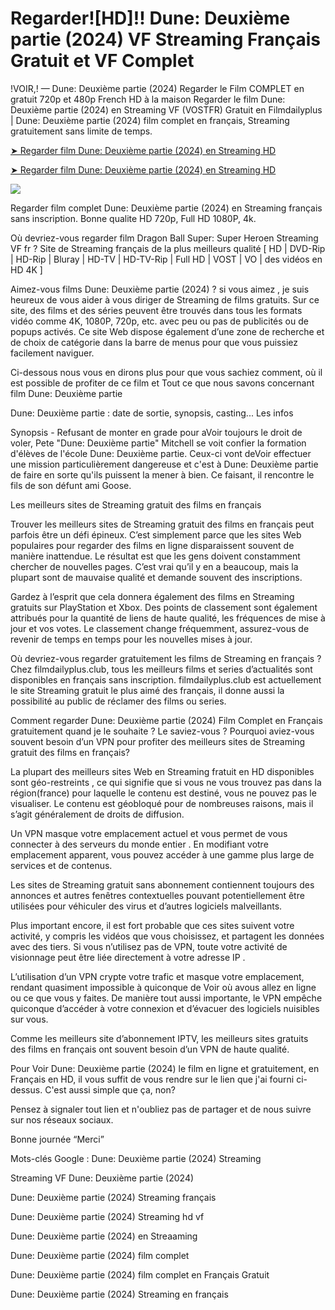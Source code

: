 # Regarder![HD]!! Dune: Deuxième partie (2024) VF Streaming Français Gratuit et VF Complet

!VOIR,! — Dune: Deuxième partie (2024) Regarder le Film COMPLET en gratuit 720p et 480p French HD à la maison Regarder le film Dune: Deuxième partie (2024) en Streaming VF (VOSTFR) Gratuit en Filmdailyplus | Dune: Deuxième partie (2024) film complet en français, Streaming gratuitement sans limite de temps.


[➤ Regarder film Dune: Deuxième partie (2024) en Streaming HD](https://bit.ly/dune-part-two-2024-Full-movie)

[➤ Regarder film Dune: Deuxième partie (2024) en Streaming HD](https://bit.ly/dune-part-two-2024-Full-movie)

<a href="https://bit.ly/dune-part-two-2024-Full-movie: Part Two-2024-Full-Movie"><img src="https://www.techmehow.com/wp-content/uploads/2024/03/rgbsrteg.gif" style="max-width: 100%;"></a>


Regarder film complet Dune: Deuxième partie (2024) en Streaming français sans inscription. Bonne qualite HD 720p, Full HD 1080P, 4k.

Où devriez-vous regarder film Dragon Ball Super: Super Heroen Streaming VF fr ?
Site de Streaming français de la plus meilleurs qualité [ HD | DVD-Rip | HD-Rip | Bluray | HD-TV | HD-TV-Rip | Full HD | VOST | VO | des vidéos en HD 4K ]

Aimez-vous films Dune: Deuxième partie (2024) ? si vous aimez , je suis heureux de vous aider à vous diriger de Streaming de films gratuits. Sur ce site, des films et des séries peuvent être trouvés dans tous les formats vidéo comme 4K, 1080P, 720p, etc. avec peu ou pas de publicités ou de popups activés. Ce site Web dispose également d’une zone de recherche et de choix de catégorie dans la barre de menus pour que vous puissiez facilement naviguer.

Ci-dessous nous vous en dirons plus pour que vous sachiez comment, où il est possible de profiter de ce film et Tout ce que nous savons concernant film Dune: Deuxième partie

Dune: Deuxième partie : date de sortie, synopsis, casting... Les infos

Synopsis - Refusant de monter en grade pour aVoir toujours le droit de voler, Pete "Dune: Deuxième partie" Mitchell se voit confier la formation d'élèves de l'école Dune: Deuxième partie. Ceux-ci vont deVoir effectuer une mission particulièrement dangereuse et c'est à Dune: Deuxième partie de faire en sorte qu'ils puissent la mener à bien. Ce faisant, il rencontre le fils de son défunt ami Goose.

Les meilleurs sites de Streaming gratuit des films en français

Trouver les meilleurs sites de Streaming gratuit des films en français peut parfois être un défi épineux. C’est simplement parce que les sites Web populaires pour regarder des films en ligne disparaissent souvent de manière inattendue. Le résultat est que les gens doivent constamment chercher de nouvelles pages. C’est vrai qu’il y en a beaucoup, mais la plupart sont de mauvaise qualité et demande souvent des inscriptions.


Gardez à l’esprit que cela donnera également des films en Streaming gratuits sur PlayStation et Xbox. Des points de classement sont également attribués pour la quantité de liens de haute qualité, les fréquences de mise à jour et vos votes. Le classement change fréquemment, assurez-vous de revenir de temps en temps pour les nouvelles mises à jour.

Où devriez-vous regarder gratuitement les films de Streaming en français ?
Chez filmdailyplus.club, tous les meilleurs films et series d’actualités sont disponibles en français sans inscription. filmdailyplus.club est actuellement le site Streaming gratuit le plus aimé des français, il donne aussi la possibilité au public de réclamer des films ou series.

Comment regarder Dune: Deuxième partie (2024) Film Complet en Français gratuitement quand je le souhaite ?
Le saviez-vous ?
Pourquoi aviez-vous souvent besoin d’un VPN pour profiter des meilleurs sites de Streaming gratuit des films en français?

La plupart des meilleurs sites Web en Streaming fratuit en HD disponibles sont géo-restreints , ce qui signifie que si vous ne vous trouvez pas dans la région(france) pour laquelle le contenu est destiné, vous ne pouvez pas le visualiser. Le contenu est géobloqué pour de nombreuses raisons, mais il s’agit généralement de droits de diffusion.

Un VPN masque votre emplacement actuel et vous permet de vous connecter à des serveurs du monde entier . En modifiant votre emplacement apparent, vous pouvez accéder à une gamme plus large de services et de contenus.

Les sites de Streaming gratuit sans abonnement contiennent toujours des annonces et autres fenêtres contextuelles pouvant potentiellement être utilisées pour véhiculer des virus et d’autres logiciels malveillants.

Plus important encore, il est fort probable que ces sites suivent votre activité, y compris les vidéos que vous choisissez, et partagent les données avec des tiers. Si vous n’utilisez pas de VPN, toute votre activité de visionnage peut être liée directement à votre adresse IP .

L’utilisation d’un VPN crypte votre trafic et masque votre emplacement, rendant quasiment impossible à quiconque de Voir où avous allez en ligne ou ce que vous y faites. De manière tout aussi importante, le VPN empêche quiconque d’accéder à votre connexion et d’évacuer des logiciels nuisibles sur vous.

Comme les meilleurs site d’abonnement IPTV, les meilleurs sites gratuits des films en français ont souvent besoin d’un VPN de haute qualité.

Pour Voir Dune: Deuxième partie (2024) le film en ligne et gratuitement, en Français en HD, il vous suffit de vous rendre sur le lien que j'ai fourni ci-dessus. C'est aussi simple que ça, non?

Pensez à signaler tout lien et n'oubliez pas de partager et de nous suivre sur nos réseaux sociaux.

Bonne journée “Merci”

Mots-clés Google :
Dune: Deuxième partie (2024) Streaming

Streaming VF Dune: Deuxième partie (2024)

Dune: Deuxième partie (2024) Streaming français

Dune: Deuxième partie (2024) Streaming hd vf

Dune: Deuxième partie (2024) en Streaaming

Dune: Deuxième partie (2024) film complet

Dune: Deuxième partie (2024) film complet en Français Gratuit

Dune: Deuxième partie (2024) Streaming en français

